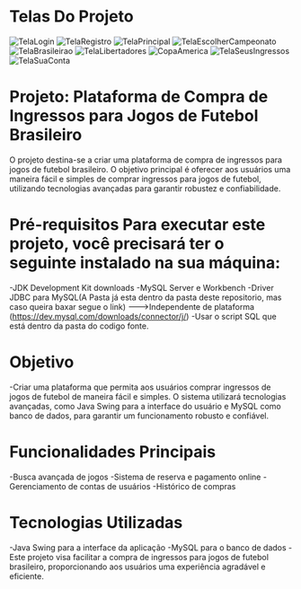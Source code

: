 # Telas Do Projeto
![TelaLogin](https://github.com/SanchezPrograming/Trabalho-de-PI-2024-1S/assets/127356014/a9d18fc6-71b0-4003-bcfa-a9cf776ee926)
![TelaRegistro](https://github.com/SanchezPrograming/Trabalho-de-PI-2024-1S/assets/127356014/20af551c-7c05-4e34-b7a1-91f571840714)
![TelaPrincipal](https://github.com/SanchezPrograming/Trabalho-de-PI-2024-1S/assets/127356014/23d6d57f-1e2a-465d-9cda-a132b54799aa)
![TelaEscolherCampeonato](https://github.com/SanchezPrograming/Trabalho-de-PI-2024-1S/assets/127356014/ea1d7ada-a2ff-4770-a4a9-1295bb82167c)
![TelaBrasileirao](https://github.com/SanchezPrograming/Trabalho-de-PI-2024-1S/assets/127356014/332ed827-b122-4f3f-8428-e88a9b3e8d5a)
![TelaLibertadores](https://github.com/SanchezPrograming/Trabalho-de-PI-2024-1S/assets/127356014/4d0f7580-bff0-4681-9184-d7998b7dc33a)
![CopaAmerica](https://github.com/SanchezPrograming/Trabalho-de-PI-2024-1S/assets/127356014/e87064de-1abb-4f69-9b5f-d2a9be197270)
![TelaSeusIngressos](https://github.com/SanchezPrograming/Trabalho-de-PI-2024-1S/assets/127356014/12936484-ffc0-4b49-a37b-975551eaa84d)
![TelaSuaConta](https://github.com/SanchezPrograming/Trabalho-de-PI-2024-1S/assets/127356014/08c19317-04eb-4fe3-b23a-2c295cb58909)

# Projeto: Plataforma de Compra de Ingressos para Jogos de Futebol Brasileiro
O projeto destina-se a criar uma plataforma de compra de ingressos para jogos de futebol brasileiro. O objetivo principal é oferecer aos usuários uma maneira fácil e simples de comprar ingressos para jogos de futebol, utilizando tecnologias avançadas para garantir robustez e confiabilidade.

# Pré-requisitos Para executar este projeto, você precisará ter o seguinte instalado na sua máquina:

-JDK Development Kit downloads 
-MySQL Server e Workbench 
-Driver JDBC para MySQL(A Pasta já esta dentro da pasta deste repositorio, mas caso queira baxar segue o link) --->Independente de plataforma (https://dev.mysql.com/downloads/connector/j/)
-Usar o script SQL que está dentro da pasta do codigo fonte.

# Objetivo
-Criar uma plataforma que permita aos usuários comprar ingressos de jogos de futebol de maneira fácil e simples. O sistema utilizará tecnologias avançadas, como Java Swing para a interface do usuário e MySQL como banco de dados, para garantir um funcionamento robusto e confiável.

# Funcionalidades Principais
-Busca avançada de jogos
-Sistema de reserva e pagamento online
-Gerenciamento de contas de usuários
-Histórico de compras
# Tecnologias Utilizadas
-Java Swing para a interface da aplicação
-MySQL para o banco de dados
-Este projeto visa facilitar a compra de ingressos para jogos de futebol brasileiro, proporcionando aos usuários uma experiência agradável e eficiente.
